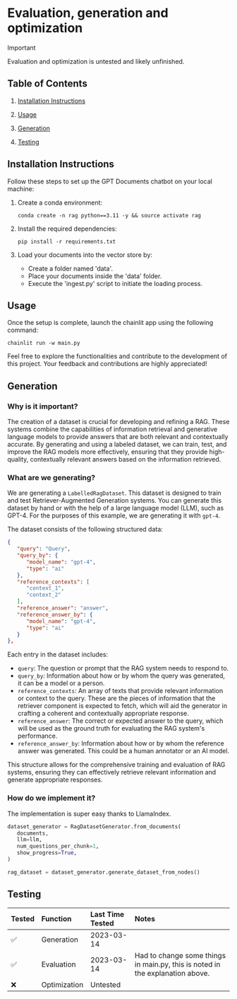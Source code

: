 # Evaluation, generation and optimization

> [!IMPORTANT] 
> Evaluation and optimization is untested and likely unfinished.

## Table of Contents

1. [Installation Instructions](#installation-instructions)
2. [Usage](#usage)
3. [Generation](#generation)

10. [Testing](#tested)

## Installation Instructions

Follow these steps to set up the GPT Documents chatbot on your local machine:

1. Create a conda environment:

   ```shell
   conda create -n rag python==3.11 -y && source activate rag
   ```

2. Install the required dependencies:

   ```shell
   pip install -r requirements.txt
   ```

3. Load your documents into the vector store by: 
    - Create a folder named 'data'.
    - Place your documents inside the 'data' folder.
    - Execute the 'ingest.py' script to initiate the loading process.

## Usage

Once the setup is complete, launch the chainlit app using the following command:

```shell
chainlit run -w main.py
```

Feel free to explore the functionalities and contribute to the development of this project. Your feedback and contributions are highly appreciated!

## Generation

### Why is it important?

The creation of a dataset is crucial for developing and refining a RAG. These systems combine the capabilities of information retrieval and generative language models to provide answers that are both relevant and contextually accurate. By generating and using a labeled dataset, we can train, test, and improve the RAG models more effectively, ensuring that they provide high-quality, contextually relevant answers based on the information retrieved.

### What are we generating?

We are generating a `LabelledRagDataset`. This dataset is designed to train and test Retriever-Augmented Generation systems. You can generate this dataset by hand or with the help of a large language model (LLM), such as GPT-4. For the purposes of this example, we are generating it with `gpt-4`.

The dataset consists of the following structured data:

```json
{
   "query": "Query",
   "query_by": {
      "model_name": "gpt-4",
      "type": "ai"
   },
   "reference_contexts": [
      "context_1",
      "context_2"
   ],
   "reference_answer": "answer",
   "reference_answer_by": {
      "model_name": "gpt-4",
      "type": "ai"
   }
},
```

Each entry in the dataset includes:

- `query`: The question or prompt that the RAG system needs to respond to.
- `query_by`: Information about how or by whom the query was generated, it can be a model or a person.
- `reference_contexts`: An array of texts that provide relevant information or context to the query. These are the pieces of information that the retriever component is expected to fetch, which will aid the generator in crafting a coherent and contextually appropriate response.
- `reference_answer`: The correct or expected answer to the query, which will be used as the ground truth for evaluating the RAG system's performance.
- `reference_answer_by`: Information about how or by whom the reference answer was generated. This could be a human annotator or an AI model.

This structure allows for the comprehensive training and evaluation of RAG systems, ensuring they can effectively retrieve relevant information and generate appropriate responses. 

### How do we implement it?

The implementation is super easy thanks to LlamaIndex.

```python
dataset_generator = RagDatasetGenerator.from_documents(
   documents,
   llm=llm,
   num_questions_per_chunk=1,
   show_progress=True,
)

rag_dataset = dataset_generator.generate_dataset_from_nodes()
```

## Testing
| Tested       | Function        | Last Time Tested | Notes                      |
|:-------------|:----------------|:-----------------|:---------------------------|
| ✅           | Generation      | 2023-03-14       |                            |
| ✅           | Evaluation      | 2023-03-14       | Had to change some things in main.py, this is noted in the explanation above.                           |
| ❌           | Optimization    | Untested         |                            |
